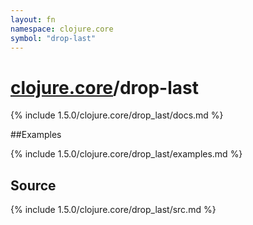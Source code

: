 ```yaml
---
layout: fn
namespace: clojure.core
symbol: "drop-last"
---
```


# [clojure.core](../)/drop-last

{% include 1.5.0/clojure.core/drop_last/docs.md %}

##Examples

{% include 1.5.0/clojure.core/drop_last/examples.md %}
## Source
{% include 1.5.0/clojure.core/drop_last/src.md %}

